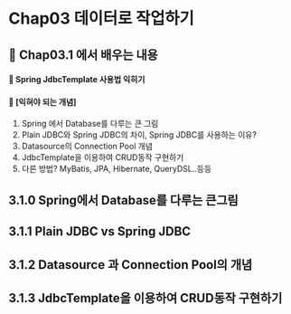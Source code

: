 # Chap03 데이터로 작업하기
## 📖 Chap03.1 에서 배우는 내용  
#### 🏁 Spring JdbcTemplate 사용법 익히기
#### 🏁 [익혀야 되는 개념]
1) Spring 에서 Database를 다루는 큰 그림
2) Plain JDBC와 Spring JDBC의 차이, Spring JDBC를 사용하는 이유?
3) Datasource의 Connection Pool 개념
4) JdbcTemplate을 이용하여 CRUD동작 구현하기 
5) 다른 방법? MyBatis, JPA, Hibernate, QueryDSL..등등 
## 3.1.0 Spring에서 Database를 다루는 큰그림
## 3.1.1 Plain JDBC vs Spring JDBC
## 3.1.2 Datasource 과 Connection Pool의 개념 
## 3.1.3 JdbcTemplate을 이용하여 CRUD동작 구현하기

